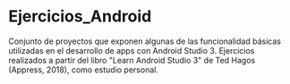 # Ejercicios_Android
Conjunto de proyectos que exponen algunas de las funcionalidad básicas utilizadas en el desarrollo de apps con Android Studio 3. Ejercicios realizados a partir del libro "Learn Android Studio 3" de Ted Hagos (Appress, 2018), como estudio personal.
